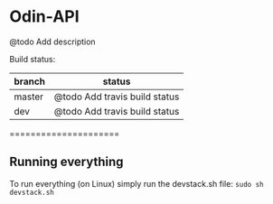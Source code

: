 Odin-API
=====================

@todo Add description

Build status:

| branch | status |
| ------ | ------ |
| master | @todo Add travis build status |
| dev    | @todo Add travis build status |

=====================
## Running everything
To run everything (on Linux) simply run the devstack.sh file:
`sudo sh devstack.sh`
